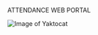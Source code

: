 ATTENDANCE WEB PORTAL

![Image of Yaktocat](https://github.com/Shannnnn/attendance-webportal/Login.png)
